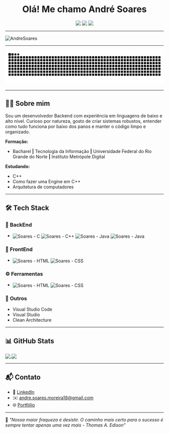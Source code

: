 <h1 align="center">Olá! Me chamo André Soares</h1>

<p align="center">
  <img src="https://img.shields.io/badge/Backend-C%20%7C%20C++%20%7C%20Java%20%7C%20JavaScript-0A0A0A?style=for-the-badge&logo=code&logoColor=white" />
  <img src="https://img.shields.io/badge/Frontend-HTML%20%7C%20CSS-E44D26?style=for-the-badge&logo=html5&logoColor=white" />
  <img src="https://img.shields.io/badge/Ferramentas-Docker%20%7C%20Git%20%7C%20GitHub%20Actions-2496ED?style=for-the-badge&logo=docker&logoColor=white" />
</p>

---

<img width="2032" height="496" alt="AndreSoares" src="https://github.com/user-attachments/assets/9b04d8fc-0828-4756-bc82-4d6d99bad27d" />

---

<picture>
  <source media="(prefers-color-scheme: dark)" srcset="https://raw.githubusercontent.com/OfAndreS/OfAndreS/output/github-contribution-grid-snake-dark.svg">
  <source media="(prefers-color-scheme: light)" srcset="https://raw.githubusercontent.com/OfAndreS/OfAndreS/output/github-contribution-grid-snake.svg">
  <img alt="github contribution grid snake animation" src="https://raw.githubusercontent.com/OfAndreS/OfAndreS/output/github-contribution-grid-snake.svg">
</picture>

---

## 👨‍💻 Sobre mim

Sou um desenvolvedor Backend com experiência em linguagens de baixo e alto nível. Curioso por natureza, gosto de criar sistemas robustos, entender como tudo funciona por baixo dos panos e manter o código limpo e organizado.

**Formação:**
- Bacharel **|** Tecnologia da Informação **|** Universidade Federal do Rio Grande do Norte **|** Instituto Metrópole Digital

**Estudando:**
- C++
- Como fazer uma Engine em C++
- Arquitetura de computadores

---

## 🛠️ Tech Stack

### 🔧 **BackEnd**
- <div>
  <img align="center" alt="Soares - C" height="40" width="50" src="https://cdn.jsdelivr.net/gh/devicons/devicon@latest/icons/c/c-original.svg">
  <img align="center" alt="Soares - C++" height="40" width="50" src="https://cdn.jsdelivr.net/gh/devicons/devicon@latest/icons/cplusplus/cplusplus-original.svg">
  <img align="center" alt="Soares - Java" height="40" width="50" src="https://cdn.jsdelivr.net/gh/devicons/devicon@latest/icons/javascript/javascript-original.svg">
  <img align="center" alt="Soares - Java" height="40" width="50" src="https://cdn.jsdelivr.net/gh/devicons/devicon@latest/icons/java/java-original.svg">
</div>

### 🎨 **FrontEnd**
- <div>
  <img align="center" alt="Soares - HTML" height="40" width="50" src="https://cdn.jsdelivr.net/gh/devicons/devicon@latest/icons/html5/html5-original.svg">
  <img align="center" alt="Soares - CSS" height="40" width="50" src="https://cdn.jsdelivr.net/gh/devicons/devicon@latest/icons/css3/css3-original.svg">
</div>

### ⚙️ **Ferramentas**
- </div>
  <img align="center" alt="Soares - HTML" height="40" width="50" src="https://cdn.jsdelivr.net/gh/devicons/devicon@latest/icons/git/git-original-wordmark.svg">
  <img align="center" alt="Soares - CSS" height="40" width="50" src="https://cdn.jsdelivr.net/gh/devicons/devicon@latest/icons/github/github-original-wordmark.svg">
</div>

### 🧠 **Outros**
- Visual Studio Code  
- Visual Studio  
- Clean Architecture  

---

## 📊 GitHub Stats

<a href="https://github.com/OfAndreS/github-readme-stats">
  <img height=200 align="center" src="https://github-readme-stats.vercel.app/api?username=OfAndreS" />
</a>
<a href="https://github.com/OfAndreS/convoychat">
  <img height=200 align="center" src="https://github-readme-stats.vercel.app/api/top-langs?username=OfAndreS&layout=compact&langs_count=8&card_width=150" />
</a>

---

## 📬 Contato

- 💼 [LinkedIn]()
- ✉️ andre.soares.moreira18@gmail.com
- 🌐 [Portfólio]()

---

🖤 _"Nossa maior fraqueza é desistir. O caminho mais certo para o sucesso é sempre tentar apenas uma vez mais - Thomas A. Edison"_  
